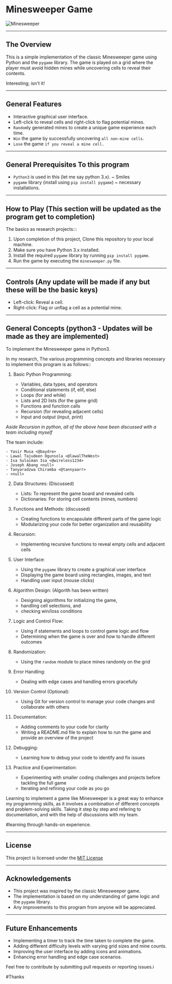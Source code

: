 # Minesweeper Game


![Minesweeper]()

---
## The Overview

This is a simple implementation of the classic Minesweeper game using Python and the `pygame` library.
The game is played on a grid where the player must avoid hidden mines while uncovering cells to reveal their contents.

Interesting; isn't it!

---
## General Features

- Interactive graphical user interface.
- Left-click to reveal cells and right-click to flag potential mines.
- `Random`ly generated mines to create a unique game experience each time.
- `Win` the game by successfully uncovering `all non-mine cells`.
- `Lose` the game `if you reveal a mine cell.`


---
## General Prerequisites To this program

- `Python3` is used in this (let me say python 3.x). ~ Smiles
- `pygame` library (install using `pip install pygame`) ~ necessary installations.


---
## How to Play (This section will be updated as the program get to completion)

The basics as research projects:::

1. Upon completion of this project, Clone this repository to your local machine.
2. Make sure you have Python 3.x installed.
3. Install the required `pygame` library by running `pip install pygame`.
4. Run the game by executing the `minesweeper.py` file.


---
## Controls (Any update will be made if any but these will be the basic keys)

- Left-click: Reveal a cell.
- Right-click: Flag or unflag a cell as a potential mine.



---
## General Concepts (python3 - Updates will be made as they are implemented)

To implement the Minesweeper game in Python3.

In my research, The various programming concepts and libraries necessary to implement this program is as follows::

1. Basic Python Programming:

	- Variables, data types, and operators
	- Conditional statements (if, elif, else)
	- Loops (for and while)
	- Lists and 2D lists (for the game grid)
	- Functions and function calls
	- Recursion (for revealing adjacent cells)
	- Input and output (input, print)

<em>Aside Recursion in python, all of the above have been discussed with a team including myself</em>

The team include:
	
	- Yasir Musa <@baydre>
	- Lawal Tajudeen Ogunsola <@lawalTheWest>
	- Isa Sulaiman Isa <@wireless1234>
	- Joseph Abang <null>
	- Tanyaradzwa Chiramba <@tannyaarr>
	- <null>

2. Data Structures: (Discussed)
	- Lists: To represent the game board and revealed cells
	- Dictionaries: For storing cell contents (mines, numbers)

3. Functions and Methods: (discussed)
	- Creating functions to encapsulate different parts of the game logic
	- Modularizing your code for better organization and reusability

4. Recursion:
	- Implementing recursive functions to reveal empty cells and adjacent cells

5. User Interface:
	- Using the `pygame` library to create a graphical user interface
	- Displaying the game board using rectangles, images, and text
	- Handling user input (mouse clicks)

6. Algorithm Design: (Algorith has been written)
	- Designing algorithms for initializing the game,
	- handling cell selections, and
	- checking win/loss conditions

7. Logic and Control Flow:
	- Using if statements and loops to control game logic and flow
	- Determining when the game is over and how to handle different outcomes

8. Randomization:
	- Using the `random` module to place mines randomly on the grid

9. Error Handling:
	- Dealing with edge cases and handling errors gracefully

10. Version Control (Optional):
	- Using Git for version control to manage your code changes and collaborate with others

11. Documentation:
	- Adding comments to your code for clarity
	- Writing a README.md file to explain how to run the game and provide an overview of the project

12. Debugging:
	- Learning how to debug your code to identify and fix issues

13. Practice and Experimentation:
	- Experimenting with smaller coding challenges and projects before tackling the full game
	- Iterating and refining your code as you go

Learning to implement a game like Minesweeper is a great way to enhance my programming skills, as it involves a combination of different concepts and problem-solving skills.
Taking it step by step and refering to documentation, and with the help of discussions with my team.


#learning through hands-on experience.

---
## License

This project is licensed under the [MIT License](LICENSE)


---
## Acknowledgements

- This project was inspired by the classic Minesweeper game.
- The implementation is based on my understanding of game logic and the `pygame` library.
- Any improvements to this program from anyone will be appreciated.


---
## Future Enhancements

- Implementing a timer to track the time taken to complete the game.
- Adding different difficulty levels with varying grid sizes and mine counts.
- Improving the user interface by adding icons and animations.
- Enhancing error handling and edge case scenarios.


Feel free to contribute by submitting pull requests or reporting issues.i

#Thanks
